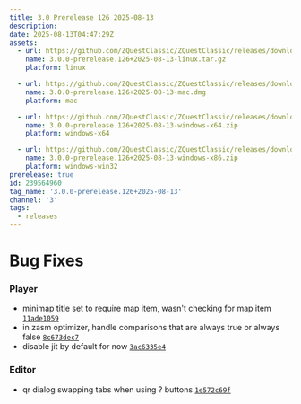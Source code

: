 ```yaml
---
title: 3.0 Prerelease 126 2025-08-13
description: 
date: 2025-08-13T04:47:29Z
assets: 
  - url: https://github.com/ZQuestClassic/ZQuestClassic/releases/download/3.0.0-prerelease.126%2B2025-08-13/3.0.0-prerelease.126%2B2025-08-13-linux.tar.gz
    name: 3.0.0-prerelease.126+2025-08-13-linux.tar.gz
    platform: linux

  - url: https://github.com/ZQuestClassic/ZQuestClassic/releases/download/3.0.0-prerelease.126%2B2025-08-13/3.0.0-prerelease.126%2B2025-08-13-mac.dmg
    name: 3.0.0-prerelease.126+2025-08-13-mac.dmg
    platform: mac

  - url: https://github.com/ZQuestClassic/ZQuestClassic/releases/download/3.0.0-prerelease.126%2B2025-08-13/3.0.0-prerelease.126%2B2025-08-13-windows-x64.zip
    name: 3.0.0-prerelease.126+2025-08-13-windows-x64.zip
    platform: windows-x64

  - url: https://github.com/ZQuestClassic/ZQuestClassic/releases/download/3.0.0-prerelease.126%2B2025-08-13/3.0.0-prerelease.126%2B2025-08-13-windows-x86.zip
    name: 3.0.0-prerelease.126+2025-08-13-windows-x86.zip
    platform: windows-win32
prerelease: true
id: 239564960
tag_name: '3.0.0-prerelease.126+2025-08-13'
channel: '3'
tags:
  - releases
---
```





# Bug Fixes

### Player

- minimap title set to require map item, wasn't checking for map item [`11ade1059`](https://github.com/ZQuestClassic/ZQuestClassic/commit/11ade10594eee3c2d0c019c781056035004ede20)
- in zasm optimizer, handle comparisons that are always true or always false [`8c673dec7`](https://github.com/ZQuestClassic/ZQuestClassic/commit/8c673dec7e3e0b1c720491704e73a6c0c3716b7f)
- disable jit by default for now [`3ac6335e4`](https://github.com/ZQuestClassic/ZQuestClassic/commit/3ac6335e4eae0ad8a0745aa10e4e5803cab8eae8)

### Editor

- qr dialog swapping tabs when using ? buttons [`1e572c69f`](https://github.com/ZQuestClassic/ZQuestClassic/commit/1e572c69f03b166fa6ae154c9d7fbea369ebfbc8)
